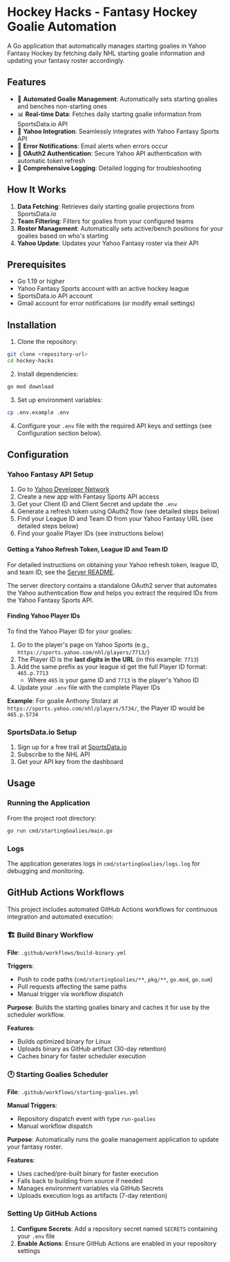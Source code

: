 # Hockey Hacks - Fantasy Hockey Goalie Automation

A Go application that automatically manages starting goalies in Yahoo Fantasy Hockey by fetching daily NHL starting goalie information and updating your fantasy roster accordingly.

## Features

- 🏒 **Automated Goalie Management**: Automatically sets starting goalies and benches non-starting ones
- 📊 **Real-time Data**: Fetches daily starting goalie information from SportsData.io API
- 🔄 **Yahoo Integration**: Seamlessly integrates with Yahoo Fantasy Sports API
- 📧 **Error Notifications**: Email alerts when errors occur
- 🔐 **OAuth2 Authentication**: Secure Yahoo API authentication with automatic token refresh
- 📝 **Comprehensive Logging**: Detailed logging for troubleshooting

## How It Works

1. **Data Fetching**: Retrieves daily starting goalie projections from SportsData.io
2. **Team Filtering**: Filters for goalies from your configured teams
3. **Roster Management**: Automatically sets active/bench positions for your goalies based on who's starting
4. **Yahoo Update**: Updates your Yahoo Fantasy roster via their API

## Prerequisites

- Go 1.19 or higher
- Yahoo Fantasy Sports account with an active hockey league
- SportsData.io API account
- Gmail account for error notifications (or modify email settings)

## Installation

1. Clone the repository:
```bash
git clone <repository-url>
cd hockey-hacks
```

2. Install dependencies:
```bash
go mod download
```

3. Set up environment variables:
```bash
cp .env.example .env
```

4. Configure your `.env` file with the required API keys and settings (see Configuration section below).

## Configuration

### Yahoo Fantasy API Setup

1. Go to [Yahoo Developer Network](https://developer.yahoo.com/)
2. Create a new app with Fantasy Sports API access
3. Get your Client ID and Client Secret and update the `.env`
4. Generate a refresh token using OAuth2 flow (see detailed steps below)
5. Find your League ID and Team ID from your Yahoo Fantasy URL (see detailed steps below)
6. Find your goalie Player IDs (see instructions below)

#### Getting a Yahoo Refresh Token, League ID and Team ID

For detailed instructions on obtaining your Yahoo refresh token, league ID, and team ID, see the [Server README](server/README.md).

The server directory contains a standalone OAuth2 server that automates the Yahoo authentication flow and helps you extract the required IDs from the Yahoo Fantasy Sports API.

#### Finding Yahoo Player IDs

To find the Yahoo Player ID for your goalies:

1. Go to the player's page on Yahoo Sports (e.g., `https://sports.yahoo.com/nhl/players/7713/`)
2. The Player ID is the **last digits in the URL** (in this example: `7713`)
3. Add the same prefix as your league id get the full Player ID format: `465.p.7713`
   - Where `465` is your game ID and `7713` is the player's Yahoo ID
4. Update your `.env` file with the complete Player IDs

**Example**: For goalie Anthony Stolarz at `https://sports.yahoo.com/nhl/players/5734/`, the Player ID would be `465.p.5734`

### SportsData.io Setup

1. Sign up for a free trail at [SportsData.io](https://sportsdata.io/)
2. Subscribe to the NHL API
3. Get your API key from the dashboard

## Usage

### Running the Application

From the project root directory:

```bash
go run cmd/startingGoalies/main.go
```

### Logs

The application generates logs in `cmd/startingGoalies/logs.log` for debugging and monitoring.

## GitHub Actions Workflows

This project includes automated GitHub Actions workflows for continuous integration and automated execution:

### 🏗️ Build Binary Workflow

**File**: `.github/workflows/build-binary.yml`

**Triggers**:
- Push to code paths (`cmd/startingGoalies/**`, `pkg/**`, `go.mod`, `go.sum`)
- Pull requests affecting the same paths
- Manual trigger via workflow dispatch

**Purpose**: Builds the starting goalies binary and caches it for use by the scheduler workflow.

**Features**:
- Builds optimized binary for Linux
- Uploads binary as GitHub artifact (30-day retention)
- Caches binary for faster scheduler execution

### 🕐 Starting Goalies Scheduler

**File**: `.github/workflows/starting-goalies.yml`

**Manual Triggers**:
- Repository dispatch event with type `run-goalies`
- Manual workflow dispatch

**Purpose**: Automatically runs the goalie management application to update your fantasy roster.

**Features**:
- Uses cached/pre-built binary for faster execution
- Falls back to building from source if needed
- Manages environment variables via GitHub Secrets
- Uploads execution logs as artifacts (7-day retention)

### Setting Up GitHub Actions

1. **Configure Secrets**: Add a repository secret named `SECRETS` containing your `.env` file
2. **Enable Actions**: Ensure GitHub Actions are enabled in your repository settings




